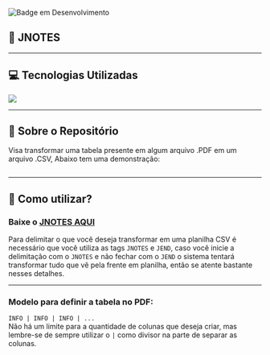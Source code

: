 ![Badge em Desenvolvimento](http://img.shields.io/static/v1?label=STATUS&message=ABERTO+PARA+ATUALIZAÇÕES&color=GREEN&style=for-the-badge) <br>

<h2>📑 JNOTES</h2>
<hr>
<h2>💻 Tecnologias Utilizadas</h2>
<img src="https://img.shields.io/badge/java-%23ED8B00.svg?style=for-the-badge&logo=java&logoColor=white">
<hr>
<h2>📃 Sobre o Repositório</h2>
<p>Visa transformar uma tabela presente em algum arquivo .PDF em um arquivo .CSV, Abaixo tem uma demonstração: </p>
<img src="http://g.recordit.co/lzJXndDUYi.gif" alt="">
<hr>
<h2>🤔 Como utilizar?</h2>
<h3>Baixe o <a target="_blank" href="https://github.com/alexfrocha/jnotes/blob/master/libs/JNOTES.jar">JNOTES AQUI</a></h3>
<p>Para delimitar o que você deseja transformar em uma planilha CSV é necessário que você utiliza as tags <code>JNOTES</code> e <code>JEND</code>, caso você inicie a delimitação com o <code>JNOTES</code> e não fechar com o <code>JEND</code> o sistema tentará transformar tudo que vê pela frente em planilha, então se atente bastante nesses detalhes.</p>
<hr>
<h3>Modelo para definir a tabela no PDF:</h3>
<p>
   <code>INFO | INFO | INFO | ...</code> <br>
    Não há um limite para a quantidade de colunas que deseja criar, mas lembre-se de sempre utilizar o <code>|</code> como divisor na parte de separar as colunas.
</p>

